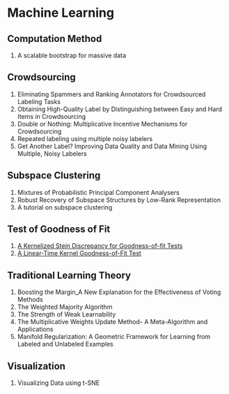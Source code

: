 # Machine Learning

## Computation Method

1. A scalable bootstrap for massive data

## Crowdsourcing

1. Eliminating Spammers and Ranking Annotators for Crowdsourced Labeling Tasks
2. Obtaining High-Quality Label by Distinguishing between Easy and Hard Items in Crowdsourcing
3. Double or Nothing: Multiplicative Incentive Mechanisms for Crowdsourcing 
4. Repeated labeling using multiple noisy labelers
5. Get Another Label? Improving Data Quality and Data Mining Using Multiple, Noisy Labelers

## Subspace Clustering

1. Mixtures of Probabilistic Principal Component Analysers
2. Robust Recovery of Subspace Structures by Low-Rank Representation
3. A tutorial on subspace clustering

## Test of Goodness of Fit

1. [A Kernelized Stein Discrepancy for Goodness-of-fit Tests](../notes/KSD_test.html)
2. [A Linear-Time Kernel Goodness-of-Fit Test](../notes/LTK_test.html)

## Traditional Learning Theory

1. Boosting the Margin_A New Explanation for the Effectiveness of Voting Methods
2. The Weighted Majority Algorithm
3. The Strength of Weak Learnability
4. The Multiplicative Weights Update Method- A Meta-Algorithm and Applications
5. Manifold Regularization: A Geometric Framework for Learning from Labeled and Unlabeled Examples

## Visualization

1. Visualizing Data using t-SNE